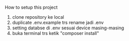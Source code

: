 How to setup this project
1. clone repository ke local
2. duplicate .env.example trs rename jadi .env
3. setting databse di .env sesuai device masing-masing
4. buka terminal trs ketik "composer install"
